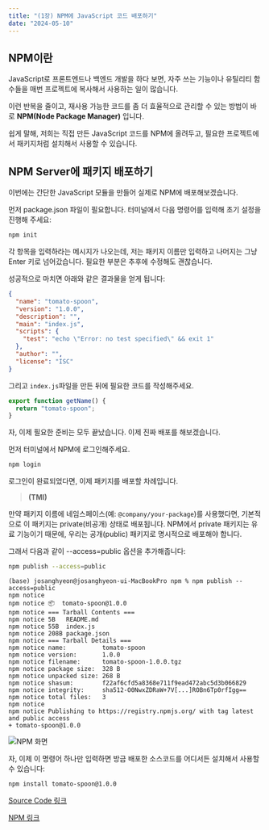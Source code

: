 ```yaml
---
title: "(1장) NPM에 JavaScript 코드 배포하기"
date: "2024-05-10"
---
```


## NPM이란

JavaScript로 프론트엔드나 백엔드 개발을 하다 보면, 자주 쓰는 기능이나 유틸리티 함수들을 매번 프로젝트에 복사해서 사용하는 일이 많습니다.

이런 반복을 줄이고, 재사용 가능한 코드를 좀 더 효율적으로 관리할 수 있는 방법이 바로 **NPM(Node Package Manager)** 입니다.

쉽게 말해, 저희는 직접 만든 JavaScript 코드를 NPM에 올려두고, 필요한 프로젝트에서 패키지처럼 설치해서 사용할 수 있습니다.

## NPM Server에 패키지 배포하기

이번에는 간단한 JavaScript 모듈을 만들어 실제로 NPM에 배포해보겠습니다.

먼저 package.json 파일이 필요합니다. 터미널에서 다음 명령어를 입력해 초기 설정을 진행해 주세요:

```bash
npm init
```

각 항목을 입력하라는 메시지가 나오는데, 저는 패키지 이름만 입력하고 나머지는 그냥 Enter 키로 넘어갔습니다. 필요한 부분은 추후에 수정해도 괜찮습니다.

성공적으로 마치면 아래와 같은 결과물을 얻게 됩니다:

```json
{
  "name": "tomato-spoon",
  "version": "1.0.0",
  "description": "",
  "main": "index.js",
  "scripts": {
    "test": "echo \"Error: no test specified\" && exit 1"
  },
  "author": "",
  "license": "ISC"
}
```

그리고 `index.js`파일을 만든 뒤에 필요한 코드를 작성해주세요.

```javascript
export function getName() {
  return "tomato-spoon";
}
```

자, 이제 필요한 준비는 모두 끝났습니다. 이제 진짜 배포를 해보겠습니다.

먼저 터미널에서 NPM에 로그인해주세요.

```bash
npm login
```

로그인이 완료되었다면, 이제 패키지를 배포할 차례입니다.

> **(TMI)**

만약 패키지 이름에 네임스페이스(예: `@company/your-package`)를 사용했다면, 기본적으로 이 패키지는 private(비공개) 상태로 배포됩니다. NPM에서 private 패키지는 유료 기능이기 때문에, 우리는 공개(public) 패키지로 명시적으로 배포해야 합니다.

그래서 다음과 같이 --access=public 옵션을 추가해줍니다:

```bash
npm publish --access=public
```

```terminal
(base) josanghyeon@josanghyeon-ui-MacBookPro npm % npm publish --access=public
npm notice
npm notice 📦  tomato-spoon@1.0.0
npm notice === Tarball Contents ===
npm notice 5B   README.md
npm notice 55B  index.js
npm notice 208B package.json
npm notice === Tarball Details ===
npm notice name:          tomato-spoon
npm notice version:       1.0.0
npm notice filename:      tomato-spoon-1.0.0.tgz
npm notice package size:  328 B
npm notice unpacked size: 268 B
npm notice shasum:        f22af6cfd5a8368e711f9ead472abc5d3b066829
npm notice integrity:     sha512-O0NwxZDRaW+7V[...]ROBn6Tp0rfIgg==
npm notice total files:   3
npm notice
npm notice Publishing to https://registry.npmjs.org/ with tag latest and public access
+ tomato-spoon@1.0.0
```

<img src="/images/1.png" alt="NPM 화면" />

자, 이제 이 명령어 하나만 입력하면 방금 배포한 소스코드를 어디서든 설치해서 사용할 수 있습니다:

```bash
npm install tomato-spoon@1.0.0
```

[Source Code 링크](https://github.com/eliot-liner/npm/tree/8d9a247584ff0526fe6e1237d1b7ead1d72ef640)

[NPM 링크](https://www.npmjs.com/package/tomato-spoon)
